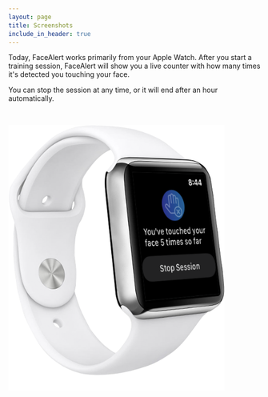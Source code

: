 ```yaml
---
layout: page
title: Screenshots
include_in_header: true
---
```


Today, FaceAlert works primarily from your Apple Watch. After you start a training session, FaceAlert will show you a live counter with how many times it's detected you touching your face.

You can stop the session at any time, or it will end after an hour automatically.

<br>

![](/assets/applewatch.png)

<br>
